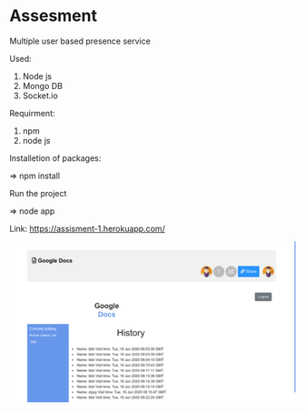 # Assesment

Multiple user based presence service

 Used:
1. Node js
2. Mongo DB
3. Socket.io

Requirment:

1. npm
2. node js

 Installetion of packages:
 
=> npm install

 Run the project
 
=> node app

Link: https://assisment-1.herokuapp.com/

![alt text](https://github.com/gb3335/Assesment/blob/master/Screenshot%202020-06-15%20at%2011.22.50%20PM.png?raw=true)

